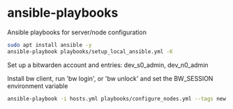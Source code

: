 # ansible-playbooks

Ansible playbooks for server/node configuration

```bash
sudo apt install ansible -y
ansible-playbook playbooks/setup_local_ansible.yml -K
```

Set up a bitwarden account and entries: dev_s0_admin, dev_n0_admin

Install bw client, run 'bw login', or 'bw unlock' and set the BW_SESSION environment variable

```bash
ansible-playbook -i hosts.yml playbooks/configure_nodes.yml --tags new
```
